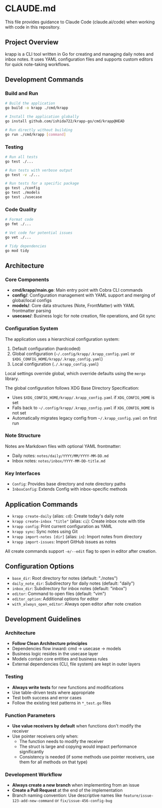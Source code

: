 # CLAUDE.md

This file provides guidance to Claude Code (claude.ai/code) when working with code in this repository.

## Project Overview

krapp is a CLI tool written in Go for creating and managing daily notes and inbox notes. It uses YAML configuration files and supports custom editors for quick note-taking workflows.

## Development Commands

### Build and Run
```bash
# Build the application
go build -o krapp ./cmd/krapp

# Install the application globally
go install github.com/ishida722/krapp-go/cmd/krapp@HEAD

# Run directly without building
go run ./cmd/krapp [command]
```

### Testing
```bash
# Run all tests
go test ./...

# Run tests with verbose output
go test -v ./...

# Run tests for a specific package
go test ./config
go test ./models
go test ./usecase
```

### Code Quality
```bash
# Format code
go fmt ./...

# Vet code for potential issues
go vet ./...

# Tidy dependencies
go mod tidy
```

## Architecture

### Core Components

- **cmd/krapp/main.go**: Main entry point with Cobra CLI commands
- **config/**: Configuration management with YAML support and merging of global/local configs
- **models/**: Core data structures (Note, FrontMatter) with YAML frontmatter parsing
- **usecase/**: Business logic for note creation, file operations, and Git sync

### Configuration System

The application uses a hierarchical configuration system:
1. Default configuration (hardcoded)
2. Global configuration (`~/.config/krapp/.krapp_config.yaml` or `$XDG_CONFIG_HOME/krapp/.krapp_config.yaml`)
3. Local configuration (`./.krapp_config.yaml`)

Local settings override global, which override defaults using the `mergo` library.

The global configuration follows XDG Base Directory Specification:
- Uses `$XDG_CONFIG_HOME/krapp/.krapp_config.yaml` if `XDG_CONFIG_HOME` is set
- Falls back to `~/.config/krapp/.krapp_config.yaml` if `XDG_CONFIG_HOME` is not set
- Automatically migrates legacy config from `~/.krapp_config.yaml` on first run

### Note Structure

Notes are Markdown files with optional YAML frontmatter:
- Daily notes: `notes/daily/YYYY/MM/YYYY-MM-DD.md`
- Inbox notes: `notes/inbox/YYYY-MM-DD-title.md`

### Key Interfaces

- `Config`: Provides base directory and note directory paths
- `InboxConfig`: Extends Config with inbox-specific methods

## Application Commands

- `krapp create-daily` (alias: `cd`): Create today's daily note
- `krapp create-inbox "title"` (alias: `ci`): Create inbox note with title
- `krapp config`: Print current configuration as YAML
- `krapp sync`: Sync notes using Git
- `krapp import-notes [dir]` (alias: `in`): Import notes from directory
- `krapp import-issues`: Import GitHub issues as notes

All create commands support `-e/--edit` flag to open in editor after creation.

## Configuration Options

- `base_dir`: Root directory for notes (default: "./notes")
- `daily_note_dir`: Subdirectory for daily notes (default: "daily") 
- `inbox_dir`: Subdirectory for inbox notes (default: "inbox")
- `editor`: Command to open files (default: "vim")
- `editor_option`: Additional options for editor
- `with_always_open_editor`: Always open editor after note creation

## Development Guidelines

### Architecture
- **Follow Clean Architecture principles**
- Dependencies flow inward: cmd → usecase → models
- Business logic resides in the usecase layer
- Models contain core entities and business rules
- External dependencies (CLI, file system) are kept in outer layers

### Testing
- **Always write tests** for new functions and modifications
- Use table-driven tests where appropriate
- Test both success and error cases
- Follow the existing test patterns in `*_test.go` files

### Function Parameters
- **Use value receivers by default** when functions don't modify the receiver
- Use pointer receivers only when:
  - The function needs to modify the receiver
  - The struct is large and copying would impact performance significantly
  - Consistency is needed (if some methods use pointer receivers, use them for all methods on that type)

### Development Workflow
- **Always create a new branch** when implementing from an issue
- **Create a Pull Request** at the end of the implementation
- Branch naming convention: Use descriptive names like `feature/issue-123-add-new-command` or `fix/issue-456-config-bug`